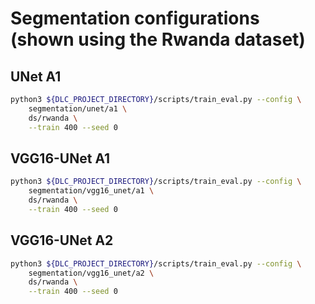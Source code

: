 # Segmentation configurations (shown using the Rwanda dataset)

## UNet A1
```bash
python3 ${DLC_PROJECT_DIRECTORY}/scripts/train_eval.py --config \
    segmentation/unet/a1 \
    ds/rwanda \
    --train 400 --seed 0
```

## VGG16-UNet A1
```bash
python3 ${DLC_PROJECT_DIRECTORY}/scripts/train_eval.py --config \
    segmentation/vgg16_unet/a1 \
    ds/rwanda \
    --train 400 --seed 0
```

## VGG16-UNet A2
```bash
python3 ${DLC_PROJECT_DIRECTORY}/scripts/train_eval.py --config \
    segmentation/vgg16_unet/a2 \
    ds/rwanda \
    --train 400 --seed 0
```
